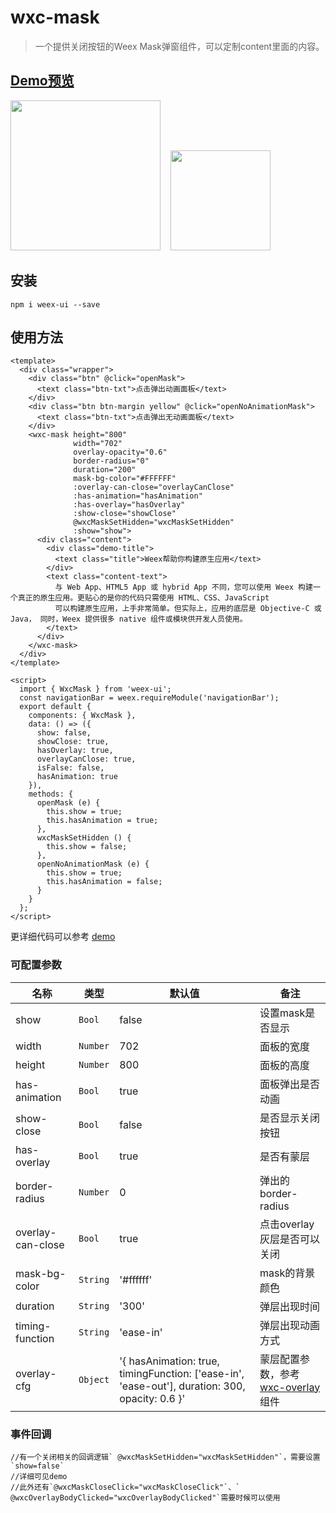 # wxc-mask 

> 一个提供关闭按钮的Weex Mask弹窗组件，可以定制content里面的内容。


## [Demo预览](https://h5.m.taobao.com/trip/wxc-mask/index.html?_wx_tpl=https%3A%2F%2Fh5.m.taobao.com%2Ftrip%2Fwxc-mask%2Fdemo%2Findex.native-min.js)
<img src="https://gw.alipayobjects.com/zos/rmsportal/WMcMaWMTOpBSevBGfNTT.gif" width="240"/>&nbsp;&nbsp;&nbsp;&nbsp;<img src="http://gtms03.alicdn.com/tfs/TB1CgYJSpXXXXc5aXXXXXXXXXXX-200-200.png" width="160"/>

## 安装

```shell
npm i weex-ui --save
```

## 使用方法

```vue
<template>
  <div class="wrapper">
    <div class="btn" @click="openMask">
      <text class="btn-txt">点击弹出动画面板</text>
    </div>
    <div class="btn btn-margin yellow" @click="openNoAnimationMask">
      <text class="btn-txt">点击弹出无动画面板</text>
    </div>
    <wxc-mask height="800"
              width="702"
              overlay-opacity="0.6"
              border-radius="0"
              duration="200"
              mask-bg-color="#FFFFFF"
              :overlay-can-close="overlayCanClose"
              :has-animation="hasAnimation"
              :has-overlay="hasOverlay"
              :show-close="showClose"
              @wxcMaskSetHidden="wxcMaskSetHidden"
              :show="show">
      <div class="content">
        <div class="demo-title">
          <text class="title">Weex帮助你构建原生应用</text>
        </div>
        <text class="content-text">
          与 Web App、HTML5 App 或 hybrid App 不同，您可以使用 Weex 构建一个真正的原生应用。更贴心的是你的代码只需使用 HTML、CSS、JavaScript
          可以构建原生应用，上手非常简单。但实际上，应用的底层是 Objective-C 或 Java， 同时，Weex 提供很多 native 组件或模块供开发人员使用。
        </text>
      </div>
    </wxc-mask>
  </div>
</template>

<script>
  import { WxcMask } from 'weex-ui';
  const navigationBar = weex.requireModule('navigationBar');
  export default {
    components: { WxcMask },
    data: () => ({
      show: false,
      showClose: true,
      hasOverlay: true,
      overlayCanClose: true,
      isFalse: false,
      hasAnimation: true
    }),
    methods: {
      openMask (e) {
        this.show = true;
        this.hasAnimation = true;
      },
      wxcMaskSetHidden () {
        this.show = false;
      },
      openNoAnimationMask (e) {
        this.show = true;
        this.hasAnimation = false;
      }
    }
  };
</script>
```

更详细代码可以参考 [demo](https://github.com/alibaba/weex-ui/blob/master/example/mask/index.vue)


### 可配置参数

| 名称      | 类型     | 默认值   | 备注  |
|-------------|------------|--------|-----|
| show | `Bool` | false |  设置mask是否显示 |
| width | `Number` | 702 | 面板的宽度  |
| height | `Number` | 800 | 面板的高度  |
| has-animation | `Bool` | true | 面板弹出是否动画 |
| show-close | `Bool` | false |  是否显示关闭按钮 |
| has-overlay | `Bool` | true |  是否有蒙层 |
| border-radius | `Number` | 0 |  弹出的border-radius |
| overlay-can-close | `Bool` | true |  点击overlay灰层是否可以关闭 |
| mask-bg-color | `String` | '#ffffff' |  mask的背景颜色 |
| duration | `String` | '300' |  弹层出现时间 |
| timing-function | `String` | 'ease-in' |  弹层出现动画方式 |
| overlay-cfg | `Object` | '{ hasAnimation: true, timingFunction: ['ease-in', 'ease-out'], duration: 300, opacity: 0.6 }' |  蒙层配置参数，参考 [wxc-overlay](https://github.com/alibaba/weex-ui/blob/master/packages/wxc-overlay/README.md) 组件 |


### 事件回调

```
//有一个关闭相关的回调逻辑` @wxcMaskSetHidden="wxcMaskSetHidden"`，需要设置`show=false`
//详细可见demo
//此外还有`@wxcMaskCloseClick="wxcMaskCloseClick"`、` @wxcOverlayBodyClicked="wxcOverlayBodyClicked"`需要时候可以使用
```
